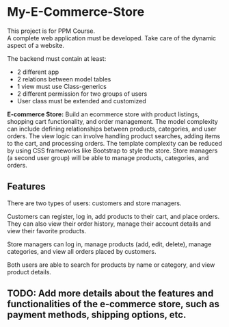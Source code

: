 # My-E-Commerce-Store
This project is for PPM Course.<br>
A complete web application must be developed. Take care
of the dynamic aspect of a website.

The backend must contain at least: <br>
<ul>
<li> 2 different app</li>
<li> 2 relations between model tables</li>
<li> 1 view must use Class-generics</li>
<li> 2 different permission for two groups of users</li>
<li> User class must be extended and customized</li>
</ul>


**E-commerce Store:** Build an ecommerce store with product listings, shopping cart
functionality, and order management. The model complexity can include defining relationships
between products, categories, and user orders. The view logic can involve handling product
searches, adding items to the cart, and processing orders. The template complexity can be
reduced by using CSS frameworks like Bootstrap to style the store. Store managers (a
second user group) will be able to manage products, categories, and orders.

## Features
There are two types of users: customers and store managers. 

Customers can register, log in, add products to their cart, and place orders. They can also view their order history, manage their account details and view their favorite products.

Store managers can log in, manage products (add, edit, delete), manage categories, and view all orders placed by customers.

Both users are able to search for products by name or category, and view product details.

## TODO: Add more details about the features and functionalities of the e-commerce store, such as payment methods, shipping options, etc.

